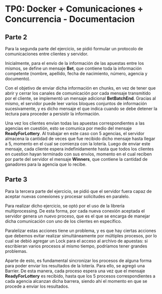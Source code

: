 # TP0: Docker + Comunicaciones + Concurrencia - Documentacion

## Parte 2
Para la segunda parte del ejercicio, se pidió formular un protocolo de comunicaciones entre clientes y servidor.

Inicialmente, para el envío de la información de las apuestas entre los mismos, se define un mensaje **Bet**, que contiene toda la información competente (nombre, apellido, fecha de nacimiento, número, agencia y documento).

Con el objetivo de enviar dicha información en chunks, en vez de tener que abrir y cerrar los canales de comunicación por cada mensaje transmitido por el cliente, se implementó un mensaje adicional **BetBatchEnd**. Gracias al mismo, el servidor puede leer varios bloques conjuntos de información sucesivamente, y es dicho mensaje el que indica cuando se debe detener la lectura para proceder a persistir la información.

Una vez los clientes envían todas las apuestas correspondientes a las agencias en cuestión, esto se comunica por medio del mensaje **ReadyForLottery**. Al trabajar en este caso con 5 agencias, el servidor almacena la cantidad de veces que fue recibido dicho mensaje hasta llegar a 5, momento en el cual se comienza con la lotería. Luego de enviar este mensaje, cada cliente espera indefinidamente hasta que todos los clientes en cuestion hayan terminado con sus envíos, momento en el cual reciben por parte del servidor el mensaje **Winners**, que contiene la cantidad de ganadores para la agencia que lo recibe.


## Parte 3
Para la tercera parte del ejercicio, se pidió que el servidor fuera capaz de aceptar nuevas conexiones y procesar solicitudes en paralelo.

Para realizar dicho ejercicio, se optó por el uso de la librería multiprocessing. De esta forma, por cada nueva conexión aceptada el servidor genera un nuevo proceso, que es el que se encarga de manejar dicha comunicación con uno de los clientes en específico.

Paralelizar estas acciones tiene un problema, y es que hay ciertas acciones que debemos evitar realizar simultáneamente por múltiples procesos, por lo cual se debió agregar un Lock para el acceso al archivo de apuestas: si escribieran varios procesos al mismo tiempo, podríamos tener grandes problemas.

Aparte de esto, es fundamental sincronizar los procesos de alguna forma para poder enviar los resultados de la lotería. Para ello, se agregó una Barrier. De esta manera, cada proceso espera una vez que el mensaje **ReadyForLottery** es recibido, hasta que los 5 procesos correspondientes a cada agencia alcanzan dicha barrera, siendo ahí el momento en que se procede a enviar los resultados.
